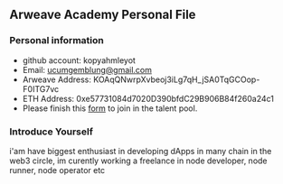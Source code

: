 ## Arweave Academy Personal File

### Personal information

- github account: kopyahmleyot
- Email: ucumgemblung@gmail.com
- Arweave Address: KOAqQNwrpXvbeoj3iLg7qH_jSA0TqGCOop-F0ITG7vc
- ETH Address: 0xe57731084d7020D390bfdC29B906B84f260a24c1
- Please finish this [form](https://docs.google.com/forms/d/e/1FAIpQLSfWA5fIIcBgmRppm3jNz5vmf9Mai_QMVil-2pO4r7YKn_Zhtw/viewform?usp=sf_link) to join in the talent pool.

### Introduce Yourself
 i'am have biggest enthusiast in developing dApps in many chain in the web3 circle, im curently working a freelance in node developer, node runner, node operator etc
